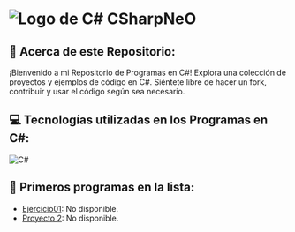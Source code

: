 # ![Logo de C#](https://img.icons8.com/color/48/000000/c-sharp-logo.png) CSharpNeO

## 💫 Acerca de este Repositorio:
¡Bienvenido a mi Repositorio de Programas en C#! Explora una colección de proyectos y ejemplos de código en C#. Siéntete libre de hacer un fork, contribuir y usar el código según sea necesario.

## 💻 Tecnologías utilizadas en los Programas en C#:
![C#](https://img.shields.io/badge/c%23-%23239120.svg?style=for-the-badge&logo=c-sharp&logoColor=white)

## 🚀 Primeros programas en la lista:
- [Ejercicio01](https://github.com/Neosowo/Project1): No disponible.
- [Proyecto 2](https://github.com/Neosowo/Project2): No disponible.
